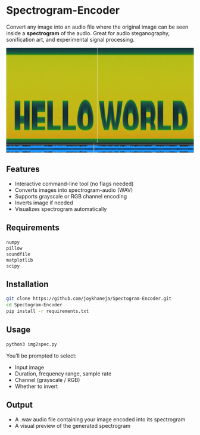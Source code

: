 # Spectrogram-Encoder

Convert any image into an audio file where the original image can be seen inside a **spectrogram** of the audio. Great for audio steganography, sonification art, and experimental signal processing.

![Example](example.png)

## Features

- Interactive command-line tool (no flags needed)
- Converts images into spectrogram-audio (WAV)
- Supports grayscale or RGB channel encoding
- Inverts image if needed
- Visualizes spectrogram automatically

## Requirements
```
numpy
pillow
soundfile
matplotlib
scipy
```

## Installation

```bash
git clone https://github.com/joykhaneja/Spectogram-Encoder.git
cd Spectogram-Encoder
pip install -r requirements.txt
```

## Usage

```bash
python3 img2spec.py
```
You’ll be prompted to select:
- Input image
- Duration, frequency range, sample rate
- Channel (grayscale / RGB)
- Whether to invert

## Output

- A .wav audio file containing your image encoded into its spectrogram
- A visual preview of the generated spectrogram

